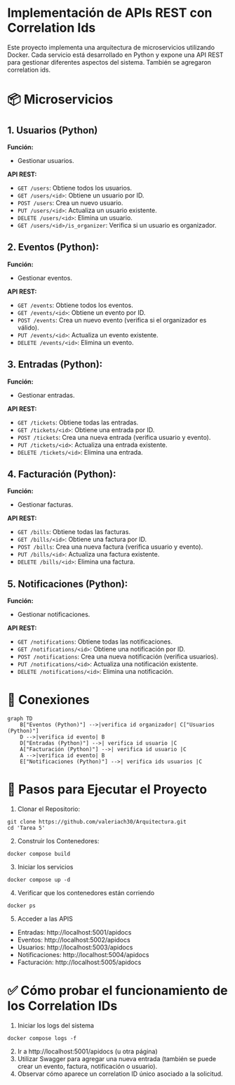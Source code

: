 # Implementación de APIs REST con Correlation Ids

Este proyecto implementa una arquitectura de microservicios utilizando Docker. Cada servicio está desarrollado en Python y expone una API REST para gestionar diferentes aspectos del sistema. También se agregaron correlation ids. 

# 📦 Microservicios

## 1. Usuarios (Python)

**Función:**

- Gestionar usuarios.

**API REST:**

- `GET /users`: Obtiene todos los usuarios.
- `GET /users/<id>`: Obtiene un usuario por ID.
- `POST /users`: Crea un nuevo usuario.
- `PUT /users/<id>`: Actualiza un usuario existente.
- `DELETE /users/<id>`: Elimina un usuario.
- `GET /users/<id>/is_organizer`: Verifica si un usuario es organizador.

## 2. Eventos (Python):

**Función:**

- Gestionar eventos.

**API REST:**

- `GET /events`: Obtiene todos los eventos.
- `GET /events/<id>`: Obtiene un evento por ID.
- `POST /events`: Crea un nuevo evento (verifica si el organizador es válido).
- `PUT /events/<id>`: Actualiza un evento existente.
- `DELETE /events/<id>`: Elimina un evento.

## 3. Entradas (Python):

**Función:**

- Gestionar entradas.

**API REST:**

- `GET /tickets`: Obtiene todas las entradas.
- `GET /tickets/<id>`: Obtiene una entrada por ID.
- `POST /tickets`: Crea una nueva entrada (verifica usuario y evento).
- `PUT /tickets/<id>`: Actualiza una entrada existente.
- `DELETE /tickets/<id>`: Elimina una entrada.

## 4. Facturación (Python):

**Función:**

- Gestionar facturas.

**API REST:**

- `GET /bills`: Obtiene todas las facturas.
- `GET /bills/<id>`: Obtiene una factura por ID.
- `POST /bills`: Crea una nueva factura (verifica usuario y evento).
- `PUT /bills/<id>`: Actualiza una factura existente.
- `DELETE /bills/<id>`: Elimina una factura.

## 5. Notificaciones (Python):

**Función:**

- Gestionar notificaciones.

**API REST:**

- `GET /notifications`: Obtiene todas las notificaciones.
- `GET /notifications/<id>`: Obtiene una notificación por ID.
- `POST /notifications`: Crea una nueva notificación (verifica usuarios).
- `PUT /notifications/<id>`: Actualiza una notificación existente.
- `DELETE /notifications/<id>`: Elimina una notificación.

# 🔗 Conexiones

```mermaid
graph TD
    B["Eventos (Python)"] -->|verifica id organizador| C["Usuarios (Python)"]
    D -->|verifica id evento| B
    D["Entradas (Python)"] -->| verifica id usuario |C
    A["Facturación (Python)"] -->| verifica id usuario |C
    A -->|verifica id evento| B
    E["Notificaciones (Python)"] -->| verifica ids usuarios |C

```

# 🚀 Pasos para Ejecutar el Proyecto

1. Clonar el Repositorio:

```
git clone https://github.com/valeriach30/Arquitectura.git
cd 'Tarea 5'
```

2. Construir los Contenedores:

```
docker compose build
```

3. Iniciar los servicios

```
docker compose up -d
```

4. Verificar que los contenedores están corriendo

```
docker ps
```

5. Acceder a las APIS

- Entradas: http://localhost:5001/apidocs
- Eventos: http://localhost:5002/apidocs
- Usuarios: http://localhost:5003/apidocs
- Notificaciones: http://localhost:5004/apidocs
- Facturación: http://localhost:5005/apidocs

# ✅ Cómo probar el funcionamiento de los Correlation IDs

1. Iniciar los logs del sistema

```
docker compose logs -f
```

2. Ir a http://localhost:5001/apidocs (u otra página)
3. Utilizar Swagger para agregar una nueva entrada (también se puede crear un evento, factura, notificación o usuario).
4. Observar cómo aparece un correlation ID único asociado a la solicitud. 
